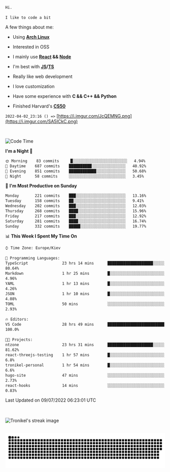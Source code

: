 ```
Hi.

I like to code a bit
```

A few things about me:

-   Using **[Arch Linux](https://archlinux.org/)**

-   Interested in OSS

-   I mainly use **[React](https://reactjs.org/) && [Node](https://nodejs.org/en/)**

-   I'm best with **[JS](https://www.javascript.com/)/[TS](https://www.typescriptlang.org/)**

-   Really like web development

-   I love customization

-   Have some experience with **C && C++ && Python**

-   Finished Harvard's **[CS50](https://cs50.harvard.edu)**

`2022-04-02_23:16 () =>` [https://i.imgur.com/JcQEMNG.png](https://i.imgur.com/SA5ICkC.png)

<br>

<!--START_SECTION:waka-->
![Code Time](http://img.shields.io/badge/Code%20Time-775%20hrs%2035%20mins-blue)

**I'm a Night 🦉** 

```text
🌞 Morning    83 commits     █░░░░░░░░░░░░░░░░░░░░░░░░   4.94% 
🌆 Daytime    687 commits    ██████████░░░░░░░░░░░░░░░   40.92% 
🌃 Evening    851 commits    ████████████░░░░░░░░░░░░░   50.68% 
🌙 Night      58 commits     ░░░░░░░░░░░░░░░░░░░░░░░░░   3.45%

```
📅 **I'm Most Productive on Sunday** 

```text
Monday       221 commits    ███░░░░░░░░░░░░░░░░░░░░░░   13.16% 
Tuesday      158 commits    ██░░░░░░░░░░░░░░░░░░░░░░░   9.41% 
Wednesday    202 commits    ███░░░░░░░░░░░░░░░░░░░░░░   12.03% 
Thursday     268 commits    ████░░░░░░░░░░░░░░░░░░░░░   15.96% 
Friday       217 commits    ███░░░░░░░░░░░░░░░░░░░░░░   12.92% 
Saturday     281 commits    ████░░░░░░░░░░░░░░░░░░░░░   16.74% 
Sunday       332 commits    █████░░░░░░░░░░░░░░░░░░░░   19.77%

```


📊 **This Week I Spent My Time On** 

```text
⌚︎ Time Zone: Europe/Kiev

💬 Programming Languages: 
TypeScript               23 hrs 14 mins      ████████████████████░░░░░   80.64% 
Markdown                 1 hr 25 mins        █░░░░░░░░░░░░░░░░░░░░░░░░   4.96% 
YAML                     1 hr 13 mins        █░░░░░░░░░░░░░░░░░░░░░░░░   4.26% 
JSON                     1 hr 10 mins        █░░░░░░░░░░░░░░░░░░░░░░░░   4.08% 
TOML                     50 mins             ░░░░░░░░░░░░░░░░░░░░░░░░░   2.93%

🔥 Editors: 
VS Code                  28 hrs 49 mins      █████████████████████████   100.0%

🐱‍💻 Projects: 
ntzone                   23 hrs 31 mins      ████████████████████░░░░░   81.62% 
react-threejs-testing    1 hr 57 mins        █░░░░░░░░░░░░░░░░░░░░░░░░   6.8% 
tronikel-personal        1 hr 54 mins        █░░░░░░░░░░░░░░░░░░░░░░░░   6.6% 
hugo-site                47 mins             ░░░░░░░░░░░░░░░░░░░░░░░░░   2.73% 
react-hooks              14 mins             ░░░░░░░░░░░░░░░░░░░░░░░░░   0.83%

```


 Last Updated on 09/07/2022 06:23:01 UTC
<!--END_SECTION:waka-->

<br>

<p><img align="center" src="https://github-readme-streak-stats.herokuapp.com/?user=Tronikelis&theme=dark" alt="Tronikel's streak image" /></p>

<br>

<img title="" src="https://raw.githubusercontent.com/Tronikelis/Tronikelis/output/github-contribution-grid-snake.svg" alt="very cool snake thingey" data-align="left">
